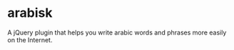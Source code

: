 arabisk
=======

A jQuery plugin that helps you write arabic words and phrases more easily on the Internet.
